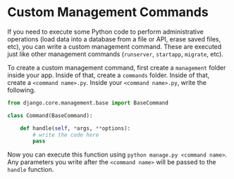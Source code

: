
# Custom Management Commands

If you need to execute some Python code to perform administrative operations (load data into a database from a file or API, erase saved files, etc), you can write a custom management command. These are executed just like other management commands (`runserver`, `startapp`, `migrate`, etc).

To create a custom management command, first create a `management` folder inside your app. Inside of that, create a `commands` folder. Inside of that, create a `<command name>.py`. Inside your `<command name>.py`, write the following.

```python
from django.core.management.base import BaseCommand

class Command(BaseCommand):

    def handle(self, *args, **options):
        # write the code here
        pass
```

Now you can execute this function using `python manage.py <command name>`. Any parameters you write after the `<command name>` will be passed to the `handle` function.